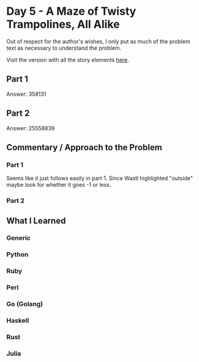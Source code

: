 # Day 5 - A Maze of Twisty Trampolines, All Alike

Out of respect for the author's wishes, I only put as much of the problem text as necessary to understand the problem.

Visit the version with all the story elements [here](https://adventofcode.com/2017/day/5).

## Part 1
Answer: 358131

## Part 2
Answer: 25558839

## Commentary / Approach to the Problem
### Part 1
Seems like it just follows easily in part 1. Since Wastl highlighted "outside" maybe look for whether it goes -1 or less.

### Part 2

## What I Learned

### Generic

### Python

### Ruby

### Perl

### Go (Golang)

### Haskell

### Rust

### Julia
    